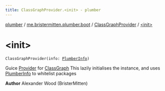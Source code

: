```yaml
---
title: ClassGraphProvider.<init> - plumber
---
```


[plumber](../../index.html) / [me.bristermitten.plumber.boot](../index.html) / [ClassGraphProvider](index.html) / [&lt;init&gt;](./-init-.html)

# &lt;init&gt;

`ClassGraphProvider(info: `[`PlumberInfo`](../-plumber-info/index.html)`)`

Guice [Provider](https://google.github.io/guice/api-docs/latest/javadoc/com/google/inject/Provider.html) for [ClassGraph](#)
This lazily initialises the instance, and uses [PlumberInfo](../-plumber-info/index.html) to whitelist packages

**Author**
Alexander Wood (BristerMitten)

